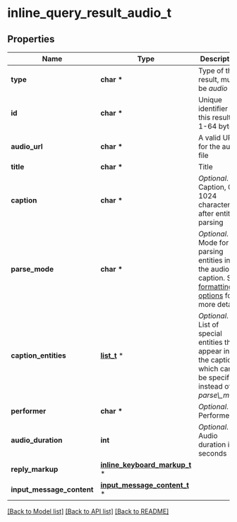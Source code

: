 # inline_query_result_audio_t

## Properties
Name | Type | Description | Notes
------------ | ------------- | ------------- | -------------
**type** | **char \*** | Type of the result, must be *audio* | [default to 'audio']
**id** | **char \*** | Unique identifier for this result, 1-64 bytes | 
**audio_url** | **char \*** | A valid URL for the audio file | 
**title** | **char \*** | Title | 
**caption** | **char \*** | *Optional*. Caption, 0-1024 characters after entities parsing | [optional] 
**parse_mode** | **char \*** | *Optional*. Mode for parsing entities in the audio caption. See [formatting options](https://core.telegram.org/bots/api/#formatting-options) for more details. | [optional] 
**caption_entities** | [**list_t**](message_entity.md) \* | *Optional*. List of special entities that appear in the caption, which can be specified instead of *parse\\_mode* | [optional] 
**performer** | **char \*** | *Optional*. Performer | [optional] 
**audio_duration** | **int** | *Optional*. Audio duration in seconds | [optional] 
**reply_markup** | [**inline_keyboard_markup_t**](inline_keyboard_markup.md) \* |  | [optional] 
**input_message_content** | [**input_message_content_t**](input_message_content.md) \* |  | [optional] 

[[Back to Model list]](../README.md#documentation-for-models) [[Back to API list]](../README.md#documentation-for-api-endpoints) [[Back to README]](../README.md)


